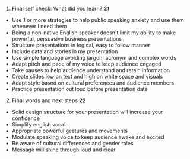 1. Final self check: What did you learn? **21**
  - Use 1 or more strategies to help public speaking anxiety and use them whenever I need them
  - Being a non-native English speaker doesn't limit my ability to make powerful, persuasive business presentations
  - Structure presentations in logical, easy to follow manner
  - Include data and stories in my presentation
  - Use simple language avoiding jargon, acronym and complex words
  - Adapt pitch and pace of my voice to keep audience engaged
  - Take pauses to help audience understand and retain information
  - Create slides low on text and high on white space and visuals
  - Adapt style based on cultural preferences and audience members
  - Practice presentation out loud before presentation date

2. Final words and next steps **22**
  - Solid design structure for your presentation will increase your confidence
  - Simplify english vocab
  - Appropriate powerful gestures and movements
  - Modulate speaking voice to keep audience awake and excited
  - Be aware of cultural differences and gender roles
  - Message will shine through loud and clear